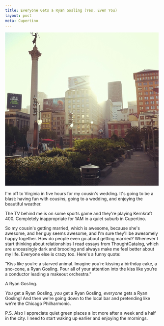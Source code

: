 ```yaml
---
title: Everyone Gets a Ryan Gosling (Yes, Even You)
layout: post
meta: Cupertino
---
```


![](/images/sf-union-square-morning.jpg)

I'm off to Virginia in five hours for my cousin's wedding. It's going to be a blast: having fun with cousins, going to a wedding, and enjoying the beautiful weather.

The TV behind me is on some sports game and they're playing Kernkraft 400. Completely inappropriate for 1AM in a quiet suburb in Cupertino.

So my cousin's getting married, which is awesome, because she's awesome, and her guy seems awesome, and I'm sure they'll be awesomely happy together. How do people even go about getting married? Whenever I start thinking about relationships I read essays from ThoughtCatalog, which are unceasingly dark and brooding and always make me feel better about my life. Everyone else is crazy too. Here's a funny quote:

"Kiss like you’re a starved animal. Imagine you’re kissing a birthday cake, a sno-cone, a Ryan Gosling. Pour all of your attention into the kiss like you’re a conductor leading a makeout orchestra."

A Ryan Gosling.

*You* get a Ryan Gosling, *you* get a Ryan Gosling, *everyone* gets a Ryan Gosling! And then we're going down to the local bar and pretending like we're the Chicago Philharmonic.

P.S. Also I appreciate quiet green places a lot more after a week and a half in the city. I need to start waking up earlier and enjoying the mornings.
